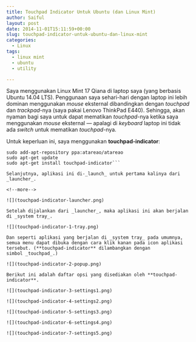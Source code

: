 ```yaml
---
title: Touchpad Indicator Untuk Ubuntu (dan Linux Mint)
author: Saiful
layout: post
date: 2014-11-01T15:11:59+00:00
slug: touchpad-indicator-untuk-ubuntu-dan-linux-mint
categories:
  - Linux
tags:
  - linux mint
  - ubuntu
  - utility

---
```

Saya menggunakan Linux Mint 17 Qiana di laptop saya (yang berbasis Ubuntu 14.04 LTS). Penggunaan saya sehari-hari dengan laptop ini lebih dominan menggunakan _mouse_ eksternal dibandingkan dengan _touchpad_ dan _trackpad_-nya (saya pakai Lenovo ThinkPad E440). Sehingga, akan nyaman bagi saya untuk dapat mematikan _touchpad_-nya ketika saya menggunakan _mouse_ eksternal — apalagi di _keyboard_ laptop ini tidak ada _switch_ untuk mematikan _touchpad_-nya.

Untuk keperluan ini, saya menggunakan **touchpad-indicator**:

```
sudo add-apt-repository ppa:atareao/atareao
sudo apt-get update
sudo apt-get install touchpad-indicator```

Selanjutnya, aplikasi ini di-_launch_ untuk pertama kalinya dari _launcher_.

<!--more-->

![](touchpad-indicator-launcher.png)

Setelah dijalankan dari _launcher_, maka aplikasi ini akan berjalan di _system tray_.

![](touchpad-indicator-1-tray.png)

Dan seperti aplikasi yang berjalan di _system tray_ pada umumnya, semua menu dapat dibuka dengan cara klik kanan pada icon aplikasi tersebut. (**touchpad-indicator** dilambangkan dengan simbol _touchpad_.)

![](touchpad-indicator-2-popup.png)

Berikut ini adalah daftar opsi yang disediakan oleh **touchpad-indicator**.

![](touchpad-indicator-3-settings1.png)

![](touchpad-indicator-4-settings2.png)

![](touchpad-indicator-5-settings3.png)

![](touchpad-indicator-6-settings4.png)

![](touchpad-indicator-7-settings5.png)
